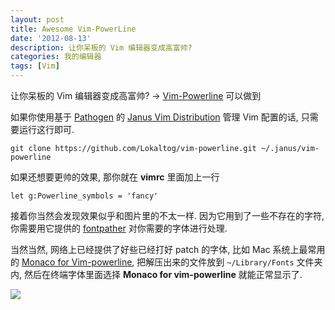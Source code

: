 ```yaml
---
layout: post
title: Awesome Vim-PowerLine
date: '2012-08-13'
description: 让你呆板的 Vim 编辑器变成高富帅?
categories: 我的编辑器
tags: [Vim]
---
```

[1]: https://github.com/Lokaltog/vim-powerline/ "Lokaltog / vim-powerline"
[2]: https://github.com/Lokaltog/vim-powerline/tree/develop/fontpatcher
[3]: https://gist.github.com/1634235 "Monaco for vim-powerline"
[4]: {{site.assets}}/vim-powerline.png
[Pathogen]: https://github.com/tpope/vim-pathogen "tpope / vim-pathogen"
[Janus]: https://github.com/carlhuda/janus/ "carlhuda / janus"

让你呆板的 Vim 编辑器变成高富帅? -> [Vim-Powerline][1] 可以做到

如果你使用基于 [Pathogen][] 的 [Janus Vim Distribution][Janus] 管理 Vim 配置的话, 只需要运行这行即可.

	git clone https://github.com/Lokaltog/vim-powerline.git ~/.janus/vim-powerline

如果还想要更帅的效果, 那你就在 __vimrc__ 里面加上一行

	let g:Powerline_symbols = 'fancy'

接着你当然会发现效果似乎和图片里的不太一样. 因为它用到了一些不存在的字符, 你需要用它提供的 [fontpather][2] 对你需要的字体进行处理.

当然当然, 网络上已经提供了好些已经打好 patch 的字体, 比如 Mac 系统上最常用的 [Monaco for Vim-powerline][3], 把解压出来的文件放到 `~/Library/Fonts` 文件夹内, 然后在终端字体里面选择 __Monaco for vim-powerline__ 就能正常显示了.

![][4]
